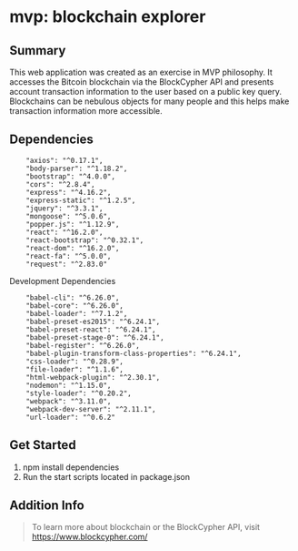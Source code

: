 # mvp: blockchain explorer

## Summary ##
This web application was created as an exercise in MVP philosophy. It accesses the Bitcoin blockchain via the BlockCypher API and presents account transaction information to the user based on a public key query. Blockchains can be nebulous objects for many people and this helps make transaction information more accessible.

## Dependencies ##

```
    "axios": "^0.17.1",
    "body-parser": "^1.18.2",
    "bootstrap": "^4.0.0",
    "cors": "^2.8.4",
    "express": "^4.16.2",
    "express-static": "^1.2.5",
    "jquery": "^3.3.1",
    "mongoose": "^5.0.6",
    "popper.js": "^1.12.9",
    "react": "^16.2.0",
    "react-bootstrap": "^0.32.1",
    "react-dom": "^16.2.0",
    "react-fa": "^5.0.0",
    "request": "^2.83.0"
```
Development Dependencies

```
    "babel-cli": "^6.26.0",
    "babel-core": "^6.26.0",
    "babel-loader": "^7.1.2",
    "babel-preset-es2015": "^6.24.1",
    "babel-preset-react": "^6.24.1",
    "babel-preset-stage-0": "^6.24.1",
    "babel-register": "^6.26.0",
    "babel-plugin-transform-class-properties": "^6.24.1",
    "css-loader": "^0.28.9",
    "file-loader": "^1.1.6",
    "html-webpack-plugin": "^2.30.1",
    "nodemon": "^1.15.0",
    "style-loader": "^0.20.2",
    "webpack": "^3.11.0",
    "webpack-dev-server": "^2.11.1",
    "url-loader": "^0.6.2"
 ```

## Get Started ##
 1. npm install dependencies
 2. Run the start scripts located in package.json

## Addition Info ##
  > To learn more about blockchain or the BlockCypher API, visit https://www.blockcypher.com/
